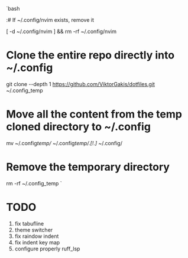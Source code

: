 `bash

:# If ~/.config/nvim exists, remove it

[ -d ~/.config/nvim ] && rm -rf ~/.config/nvim

# Clone the entire repo directly into ~/.config

git clone --depth 1 https://github.com/ViktorGakis/dotfiles.git ~/.config_temp

# Move all the content from the temp cloned directory to ~/.config

mv ~/.config*temp/* ~/.config*temp/.[!.]* ~/.config/

# Remove the temporary directory

rm -rf ~/.config_temp
`

# TODO

1. fix tabufline
2. theme switcher
3. fix raindow indent
4. fix indent key map
5. configure properly ruff_lsp
